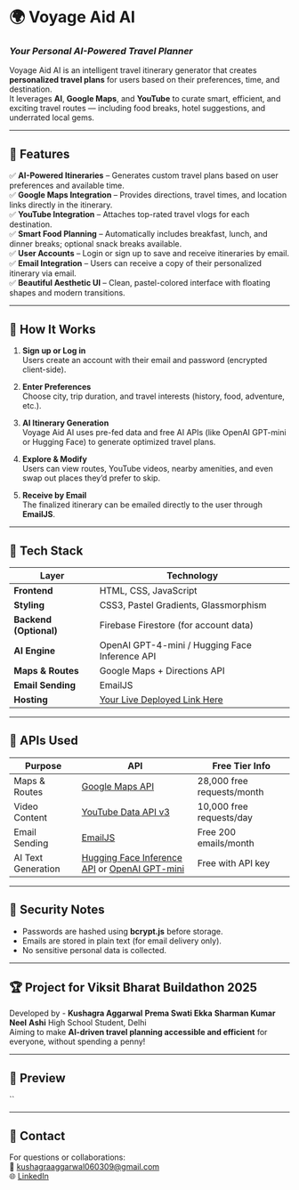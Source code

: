 # 🌍 Voyage Aid AI  
### *Your Personal AI-Powered Travel Planner*  

Voyage Aid AI is an intelligent travel itinerary generator that creates **personalized travel plans** for users based on their preferences, time, and destination.  
It leverages **AI**, **Google Maps**, and **YouTube** to curate smart, efficient, and exciting travel routes — including food breaks, hotel suggestions, and underrated local gems.  

---

## 🚀 Features  

✅ **AI-Powered Itineraries** – Generates custom travel plans based on user preferences and available time.  
✅ **Google Maps Integration** – Provides directions, travel times, and location links directly in the itinerary.  
✅ **YouTube Integration** – Attaches top-rated travel vlogs for each destination.  
✅ **Smart Food Planning** – Automatically includes breakfast, lunch, and dinner breaks; optional snack breaks available.  
✅ **User Accounts** – Login or sign up to save and receive itineraries by email.  
✅ **Email Integration** – Users can receive a copy of their personalized itinerary via email.  
✅ **Beautiful Aesthetic UI** – Clean, pastel-colored interface with floating shapes and modern transitions.  

---

## 🧠 How It Works  

1. **Sign up or Log in**  
   Users create an account with their email and password (encrypted client-side).  

2. **Enter Preferences**  
   Choose city, trip duration, and travel interests (history, food, adventure, etc.).  

3. **AI Itinerary Generation**  
   Voyage Aid AI uses pre-fed data and free AI APIs (like OpenAI GPT-mini or Hugging Face) to generate optimized travel plans.  

4. **Explore & Modify**  
   Users can view routes, YouTube videos, nearby amenities, and even swap out places they’d prefer to skip.  

5. **Receive by Email**  
   The finalized itinerary can be emailed directly to the user through **EmailJS**.  

---

## 🧩 Tech Stack  

| Layer | Technology |
|-------|-------------|
| **Frontend** | HTML, CSS, JavaScript |
| **Styling** | CSS3, Pastel Gradients, Glassmorphism |
| **Backend (Optional)** | Firebase Firestore (for account data) |
| **AI Engine** | OpenAI GPT-4-mini / Hugging Face Inference API |
| **Maps & Routes** | Google Maps + Directions API |
| **Email Sending** | EmailJS |
| **Hosting** | [Your Live Deployed Link Here]() |

---

## 🔑 APIs Used  

| Purpose | API | Free Tier Info |
|----------|-----|----------------|
| Maps & Routes | [Google Maps API](https://developers.google.com/maps/documentation) | 28,000 free requests/month |
| Video Content | [YouTube Data API v3](https://developers.google.com/youtube/v3) | 10,000 free requests/day |
| Email Sending | [EmailJS](https://www.emailjs.com/) | Free 200 emails/month |
| AI Text Generation | [Hugging Face Inference API](https://huggingface.co/inference-api) or [OpenAI GPT-mini](https://platform.openai.com/docs) | Free with API key |

---

## 🔐 Security Notes  

- Passwords are hashed using **bcrypt.js** before storage.  
- Emails are stored in plain text (for email delivery only).  
- No sensitive personal data is collected.  

---

## 🏆 Project for Viksit Bharat Buildathon 2025  

Developed by  -
**Kushagra Aggarwal**
**Prema Swati Ekka**
**Sharman Kumar**
**Neel**
**Ashi**
High School Student, Delhi  
Aiming to make **AI-driven travel planning accessible and efficient** for everyone, without spending a penny!

---

## 📸 Preview  
  
``    

---

## 💌 Contact  

For questions or collaborations:  
📧 kushagraaggarwal060309@gmail.com  
🌐 [LinkedIn](https://www.linkedin.com/in/kushagraaggarwal639/)
